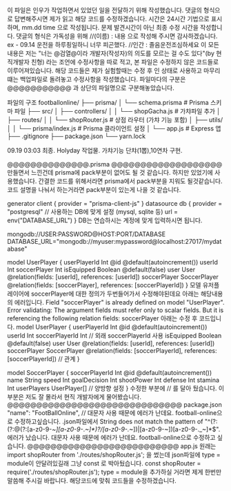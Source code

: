 이 파일은 인우가 작업하면서 있었던 일을 전달하기 위해 작성했습니다.
댓글의 형식으로 답변해주시면 제가 읽고 해당 코드를 수정하겠습니다.
시간은 24시간 기법으로 표시하며, mm.dd time 으로 작성됩니다.
문제 발견시간이 아닌 최종 수정 시간을 작성합니다.
댓글의 형식은 가독성을 위해 //(이름) : 내용 으로 작성해 주시면 감사하겠습니다.
ex - 09.14 운전을 하루죙일하니 너무 피곤했다.
     //인간 : 졸음운전조심하세요
이 모든 내용은
저는 "너는 @검열@이라 개발자(작성자)의 의도를 모르는 걸 수도 있다"(by 현직개발자 친형) 라는 조언에 수정사항을 따로 적고,
본 파일은 수정하지 않은 코드들로 이루어져있습니다.
해당 코드들은 제가 실험할때는 수정 후 인 상태로 사용하고 마무리떄는 백업파일로 돌려놓고 수정사항을 작성했습니다.
파일마다의 구분은 @@@@@@@@@@@ 과 상단의 파일명으로 구분해놓았습니다.

파일의 구조
footballonline/
├── prisma/
│   └── schema.prisma        # Prisma 스키마 파일
├── src/
│   ├── controllers/
│   │   └── shopGacha.js      # 가챠파일 추가
│   ├── routes/
│   │   └── shopRouter.js     # 상점 라우터 (가챠 기능 포함)
│   ├── utils/
│   │   └── prisma/index.js   # Prisma 클라이언트 설정
│   └── app.js                # Express 앱
├── .gitignore
├── package.json
└── yarn.lock

09.19 03:03 최종.
Holyday 작업물. 가챠기능 단챠(1뽑),10연차 구현. 


@@@@@@@@@@@@@@.prisma @@@@@@@@@@@@@@@@@@@
만들면서 느낀건데 prisma에 pack부분이 없어도 될 것 같습니다.
하지만 있었기에 사용했습니다.
간결한 코드를 위해서라면 prisma에서 pack부분을 지워도 될것같습니다.
코드 설명을 나눠서 하는거라면 pack부분이 있는게 나을 것 같습니다.

generator client {
  provider = "prisma-client-js"
}
datasource db {
  provider = "postgresql" // 사용하는 DB에 맞게 설정 (mysql, sqlite 등)
  url      = env("DATABASE_URL")
}
DB는 연습하시는 계정에 맞게 입력하시면 됩니다.

mongodb://USER:PASSWORD@HOST:PORT/DATABASE
DATABASE_URL="mongodb://myuser:mypassword@localhost:27017/mydatabase"

model UserPlayer {
  userPlayerId  Int           @id @default(autoincrement())
  userId        Int
  soccerPlayer  Int
  isEquipped    Boolean       @default(false)
  user          User          @relation(fields: [userId], references: [userId])
  soccerPlayer  SoccerPlayer  @relation(fields: [soccerPlayer], references: [soccerPlayerId])
}
모델 유저플레이어에
soccerPlayer에 대한 정의가 두번들어가서 수정해야된데요 아래는 해당내용의 에러입니다.
Field "soccerPlayer" is already defined on model "UserPlayer".
Error validating: The argument fields must refer only to scalar fields. But it is referencing the following relation fields: soccerPlayer
아래는 수정 후 코드입니다.
model UserPlayer {
  userPlayerId    Int           @id @default(autoincrement())
  userId          Int
  soccerPlayerId  Int           // 외래 soccerPlayerId 사용
  isEquipped      Boolean       @default(false)
  user            User          @relation(fields: [userId], references: [userId])
  soccerPlayer    SoccerPlayer  @relation(fields: [soccerPlayerId], references: [soccerPlayerId]) // 관계
}

model SoccerPlayer {
  soccerPlayerId  Int           @id @default(autoincrement())
  name            String
  speed           Int
  goalDecision    Int
  shootPower      Int
  defense         Int
  stamina         Int
  userPlayers     UserPlayer[]  // 양방향 설정
}
수정한 부분에 // 를 달아 뒀습니다. 
이부분은 저도 잘 몰라서 현직 개발자에게 물어봤습니다.
@@@@@@@@@@@@@@@@@@@@@@@@@@@@@@
package.json
"name": "FootBallOnline", // 대문자 사용 때문에 에러가 난데요. football-online으로 수정하고싶습니다.
.json파일에서 
String does not match the pattern of "^(?:(?:@(?:[a-z0-9-*~][a-z0-9-*._~]*)?/[a-z0-9-._~])|[a-z0-9-~])[a-z0-9-._~]*$".
에러가 났습니다.
대문자 사용 때문에 에러가 난데요. football-online으로 수정하고 싶습니다.
@@@@@@@@@@@@@@@@@@@@@@@@@@
app.js
원래는
import shopRouter from './routes/shopRouter.js';
을 썼는데
json파일에 type = module이 안달려있길래 그냥 const 로 박아뒀습니다.
const shopRouter = require('./routes/shopRouter.js');
type = module을 추가하실 거라면 제게 한번만 말씀해 주시길 바랍니다. 해당코드에 맞춰 코드들을 수정하겠습니다.
